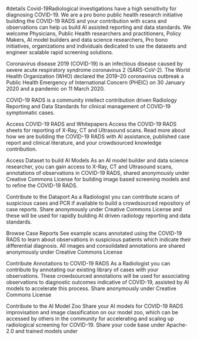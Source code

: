 #details
Covid-19Radiological investigations have a high sensitivity for diagnosing COVID-19. We are a pro bono public health research initiative building the COVID-19 RADS and your contribution with scans and observations can help us build AI assisted reporting and data standards. We welcome Physicians, Public Health researchers and practitioners, Policy Makers, AI model builders and data science researchers, Pro bono initiatives, organizations and individuals dedicated to use the datasets and engineer scalable rapid screening solutions.

Coronavirus disease 2019 (COVID-19) is an infectious disease caused by severe acute respiratory syndrome coronavirus 2 (SARS-CoV-2). The World Health Organization (WHO) declared the 2019–20 coronavirus outbreak a Public Health Emergency of International Concern (PHEIC) on 30 January 2020 and a pandemic on 11 March 2020.

COVID-19 RADS is a community intellect contribution driven Radiology Reporting and Data Standards for clinical management of COVID-19 symptomatic cases.

Access COVID-19 RADS and Whitepapers
Access the COVID-19 RADS sheets for reporting of X-Ray, CT and Ultrasound scans. Read more about how we are building the COVID-19 RADS with AI assistance, published case report and clinical literature, and your crowdsourced knowledge contribution.

Access Dataset to build AI Models
As an AI model builder and data science researcher, you can gain access to X-Ray, CT and Ultrasound scans, annotations of observations in COVID-19 RADS, shared anonymously under Creative Commons License for building image based screening models and to refine the COVID-19 RADS.

Contribute to the Dataport
As a Radiologist you can contribute scans of suspicious cases and PCR if available to build a crowdsourced repository of case reports. Share anonymously under Creative Commons License and these will be used for rapidly building AI driven radiology reporting and data standards.

Browse Case Reports
See example scans annotated using the COVID-19 RADS to learn about observations in suspicious patients which indicate their differential diagnosis. All images and consolidated annotations are shared anonymously under Creative Commons License

Contribute Annotations to COVID-19 RADS
As a Radiologist you can contribute by annotating our existing library of cases with your observations. These crowdsourced annotations will be used for associating observations to diagnostic outcomes indicative of COVID-19, assisted by AI models to accelerate this process. Share anonymously under Creative Commons License

Contribute to the AI Model Zoo
Share your AI models for COVID-19 RADS improvisation and image classification on our model zoo, which can be accessed by others in the community for accelerating and scaling up radiological screening for COVID-19. Share your code base under Apache-2.0 and trained models under 
